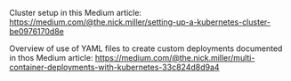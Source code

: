 Cluster setup in this Medium article: https://medium.com/@the.nick.miller/setting-up-a-kubernetes-cluster-be0976170d8e

Overview of use of YAML files to create custom deployments documented in thos Medium article: https://medium.com/@the.nick.miller/multi-container-deployments-with-kubernetes-33c824d8d9a4
